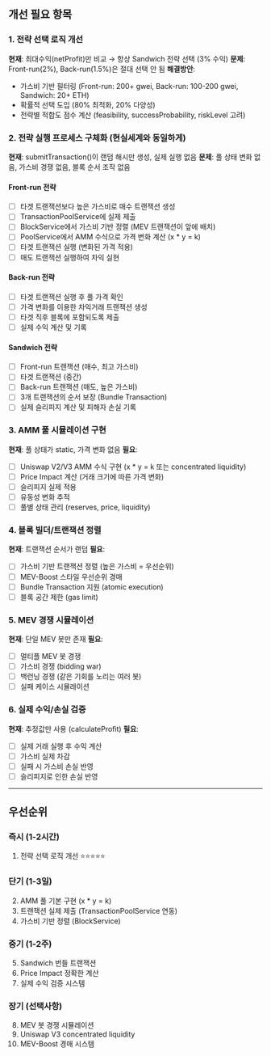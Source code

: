 ## 개선 필요 항목

### 1. 전략 선택 로직 개선
**현재**: 최대수익(netProfit)만 비교 → 항상 Sandwich 전략 선택 (3% 수익)
**문제**: Front-run(2%), Back-run(1.5%)은 절대 선택 안 됨
**해결방안**:
- 가스비 기반 필터링 (Front-run: 200+ gwei, Back-run: 100-200 gwei, Sandwich: 20+ ETH)
- 확률적 선택 도입 (80% 최적화, 20% 다양성)
- 전략별 적합도 점수 계산 (feasibility, successProbability, riskLevel 고려)

### 2. 전략 실행 프로세스 구체화 (현실세계와 동일하게)
**현재**: submitTransaction()이 랜덤 해시만 생성, 실제 실행 없음
**문제**: 풀 상태 변화 없음, 가스비 경쟁 없음, 블록 순서 조작 없음

#### Front-run 전략
- [ ] 타겟 트랜잭션보다 높은 가스비로 매수 트랜잭션 생성
- [ ] TransactionPoolService에 실제 제출
- [ ] BlockService에서 가스비 기반 정렬 (MEV 트랜잭션이 앞에 배치)
- [ ] PoolService에서 AMM 수식으로 가격 변화 계산 (x * y = k)
- [ ] 타겟 트랜잭션 실행 (변화된 가격 적용)
- [ ] 매도 트랜잭션 실행하여 차익 실현

#### Back-run 전략
- [ ] 타겟 트랜잭션 실행 후 풀 가격 확인
- [ ] 가격 변화를 이용한 차익거래 트랜잭션 생성
- [ ] 타겟 직후 블록에 포함되도록 제출
- [ ] 실제 수익 계산 및 기록

#### Sandwich 전략
- [ ] Front-run 트랜잭션 (매수, 최고 가스비)
- [ ] 타겟 트랜잭션 (중간)
- [ ] Back-run 트랜잭션 (매도, 높은 가스비)
- [ ] 3개 트랜잭션의 순서 보장 (Bundle Transaction)
- [ ] 실제 슬리피지 계산 및 피해자 손실 기록

### 3. AMM 풀 시뮬레이션 구현
**현재**: 풀 상태가 static, 가격 변화 없음
**필요**:
- [ ] Uniswap V2/V3 AMM 수식 구현 (x * y = k 또는 concentrated liquidity)
- [ ] Price Impact 계산 (거래 크기에 따른 가격 변화)
- [ ] 슬리피지 실제 적용
- [ ] 유동성 변화 추적
- [ ] 풀별 상태 관리 (reserves, price, liquidity)

### 4. 블록 빌더/트랜잭션 정렬
**현재**: 트랜잭션 순서가 랜덤
**필요**:
- [ ] 가스비 기반 트랜잭션 정렬 (높은 가스비 = 우선순위)
- [ ] MEV-Boost 스타일 우선순위 경매
- [ ] Bundle Transaction 지원 (atomic execution)
- [ ] 블록 공간 제한 (gas limit)

### 5. MEV 경쟁 시뮬레이션
**현재**: 단일 MEV 봇만 존재
**필요**:
- [ ] 멀티플 MEV 봇 경쟁
- [ ] 가스비 경쟁 (bidding war)
- [ ] 백런닝 경쟁 (같은 기회를 노리는 여러 봇)
- [ ] 실패 케이스 시뮬레이션

### 6. 실제 수익/손실 검증
**현재**: 추정값만 사용 (calculateProfit)
**필요**:
- [ ] 실제 거래 실행 후 수익 계산
- [ ] 가스비 실제 차감
- [ ] 실패 시 가스비 손실 반영
- [ ] 슬리피지로 인한 손실 반영

---

## 우선순위

### 즉시 (1-2시간)
1. 전략 선택 로직 개선 ⭐⭐⭐⭐⭐

### 단기 (1-3일)
2. AMM 풀 기본 구현 (x * y = k)
3. 트랜잭션 실제 제출 (TransactionPoolService 연동)
4. 가스비 기반 정렬 (BlockService)

### 중기 (1-2주)
5. Sandwich 번들 트랜잭션
6. Price Impact 정확한 계산
7. 실제 수익 검증 시스템

### 장기 (선택사항)
8. MEV 봇 경쟁 시뮬레이션
9. Uniswap V3 concentrated liquidity
10. MEV-Boost 경매 시스템

